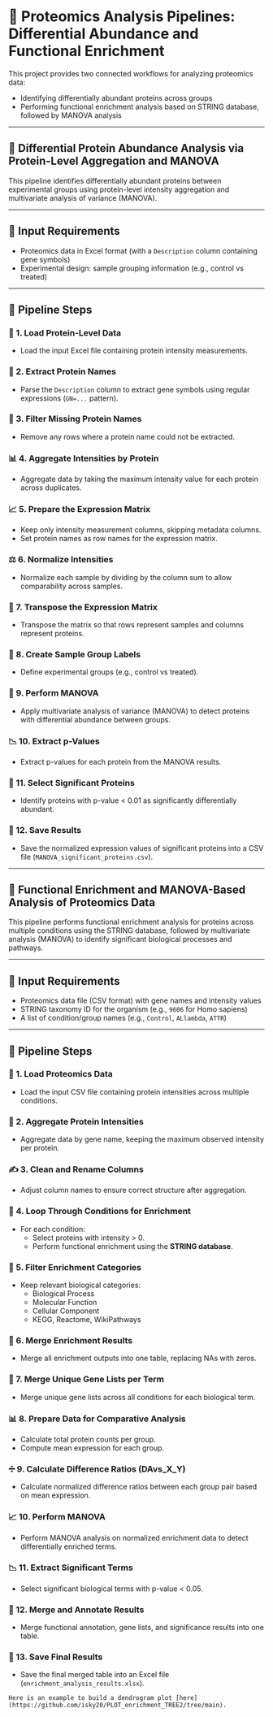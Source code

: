 # 🧬 Proteomics Analysis Pipelines: Differential Abundance and Functional Enrichment

This project provides two connected workflows for analyzing proteomics data:
- Identifying differentially abundant proteins across groups
- Performing functional enrichment analysis based on STRING database, followed by MANOVA analysis

---

## 🧬 Differential Protein Abundance Analysis via Protein-Level Aggregation and MANOVA

This pipeline identifies differentially abundant proteins between experimental groups using protein-level intensity aggregation and multivariate analysis of variance (MANOVA).

---

## 📂 Input Requirements
- Proteomics data in Excel format (with a `Description` column containing gene symbols)
- Experimental design: sample grouping information (e.g., control vs treated)

---

## 🔹 Pipeline Steps

### 📁 1. Load Protein-Level Data
- Load the input Excel file containing protein intensity measurements.

### 🔎 2. Extract Protein Names
- Parse the `Description` column to extract gene symbols using regular expressions (`GN=...` pattern).

### 🧹 3. Filter Missing Protein Names
- Remove any rows where a protein name could not be extracted.

### 📊 4. Aggregate Intensities by Protein
- Aggregate data by taking the maximum intensity value for each protein across duplicates.

### 📈 5. Prepare the Expression Matrix
- Keep only intensity measurement columns, skipping metadata columns.
- Set protein names as row names for the expression matrix.

### ⚖️ 6. Normalize Intensities
- Normalize each sample by dividing by the column sum to allow comparability across samples.

### 🔁 7. Transpose the Expression Matrix
- Transpose the matrix so that rows represent samples and columns represent proteins.

### 🧪 8. Create Sample Group Labels
- Define experimental groups (e.g., control vs treated).

### 🧬 9. Perform MANOVA
- Apply multivariate analysis of variance (MANOVA) to detect proteins with differential abundance between groups.

### 📉 10. Extract p-Values
- Extract p-values for each protein from the MANOVA results.

### 🎯 11. Select Significant Proteins
- Identify proteins with p-value < 0.01 as significantly differentially abundant.

### 💾 12. Save Results
- Save the normalized expression values of significant proteins into a CSV file (`MANOVA_significant_proteins.csv`).

---

## 🧬 Functional Enrichment and MANOVA-Based Analysis of Proteomics Data

This pipeline performs functional enrichment analysis for proteins across multiple conditions using the STRING database, followed by multivariate analysis (MANOVA) to identify significant biological processes and pathways.

---

## 📂 Input Requirements
- Proteomics data file (CSV format) with gene names and intensity values
- STRING taxonomy ID for the organism (e.g., `9606` for Homo sapiens)
- A list of condition/group names (e.g., `Control`, `ALlambda`, `ATTR`)

---

## 🔹 Pipeline Steps

### 📁 1. Load Proteomics Data
- Load the input CSV file containing protein intensities across multiple conditions.

### 🧹 2. Aggregate Protein Intensities
- Aggregate data by gene name, keeping the maximum observed intensity per protein.

### ✍️ 3. Clean and Rename Columns
- Adjust column names to ensure correct structure after aggregation.

### 🔁 4. Loop Through Conditions for Enrichment
- For each condition:
  - Select proteins with intensity > 0.
  - Perform functional enrichment using the **STRING database**.

### 🔎 5. Filter Enrichment Categories
- Keep relevant biological categories:
  - Biological Process
  - Molecular Function
  - Cellular Component
  - KEGG, Reactome, WikiPathways

### 🧬 6. Merge Enrichment Results
- Merge all enrichment outputs into one table, replacing NAs with zeros.

### 🧬 7. Merge Unique Gene Lists per Term
- Merge unique gene lists across all conditions for each biological term.

### 📊 8. Prepare Data for Comparative Analysis
- Calculate total protein counts per group.
- Compute mean expression for each group.

### ➗ 9. Calculate Difference Ratios (DAvs_X_Y)
- Calculate normalized difference ratios between each group pair based on mean expression.

### 📈 10. Perform MANOVA
- Perform MANOVA analysis on normalized enrichment data to detect differentially enriched terms.

### 📉 11. Extract Significant Terms
- Select significant biological terms with p-value < 0.05.

### 📝 12. Merge and Annotate Results
- Merge functional annotation, gene lists, and significance results into one table.

### 💾 13. Save Final Results
- Save the final merged table into an Excel file (`enrichment_analysis_results.xlsx`).


```
Here is an example to build a dendrogram plot [here](https://github.com/isky20/PLOT_enrichment_TREE2/tree/main).
```
